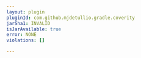 ```yaml
---
layout: plugin
pluginId: com.github.mjdetullio.gradle.coverity
jarSha1: INVALID
isJarAvailable: true
error: NONE
violations: []

---
```

